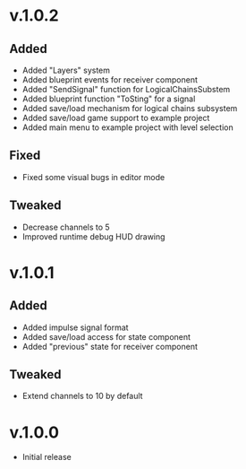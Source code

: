 # v.1.0.2

## Added
- Added "Layers" system
- Added blueprint events for receiver component
- Added "SendSignal" function for LogicalChainsSubstem
- Added blueprint function "ToSting" for a signal
- Added save/load mechanism for logical chains subsystem
- Added save/load game support to example project
- Added main menu to example project with level selection

## Fixed
- Fixed some visual bugs in editor mode

## Tweaked
- Decrease channels to 5
- Improved runtime debug HUD drawing

# v.1.0.1

## Added
- Added impulse signal format
- Added save/load access for state component
- Added "previous" state for receiver component 

## Tweaked
- Extend channels to 10 by default

# v.1.0.0

- Initial release